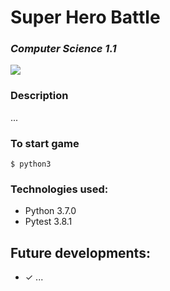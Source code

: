 # Super Hero Battle
### *Computer Science 1.1*

<img src="https://github.com/jayceazua/spaceman/blob/master/super_heroes_war.jpg">

### Description
...

### To start game
``` $ python3  ```

### Technologies used:
- Python 3.7.0
- Pytest 3.8.1

## Future developments:
- ✓ ...
